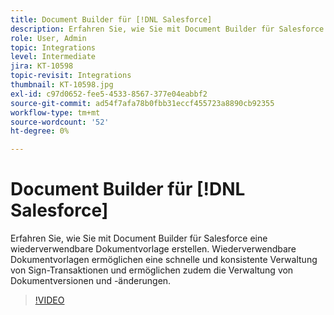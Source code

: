 ```yaml
---
title: Document Builder für [!DNL Salesforce]
description: Erfahren Sie, wie Sie mit Document Builder für Salesforce eine wiederverwendbare Dokumentvorlage erstellen.
role: User, Admin
topic: Integrations
level: Intermediate
jira: KT-10598
topic-revisit: Integrations
thumbnail: KT-10598.jpg
exl-id: c97d0652-fee5-4533-8567-377e04eabbf2
source-git-commit: ad54f7afa78b0fbb31eccf455723a8890cb92355
workflow-type: tm+mt
source-wordcount: '52'
ht-degree: 0%

---
```


# Document Builder für [!DNL Salesforce]

Erfahren Sie, wie Sie mit Document Builder für Salesforce eine wiederverwendbare Dokumentvorlage erstellen. Wiederverwendbare Dokumentvorlagen ermöglichen eine schnelle und konsistente Verwaltung von Sign-Transaktionen und ermöglichen zudem die Verwaltung von Dokumentversionen und -änderungen.

>[!VIDEO](https://video.tv.adobe.com/v/3409414?quality=12&learn=on&hidetitle=true)
